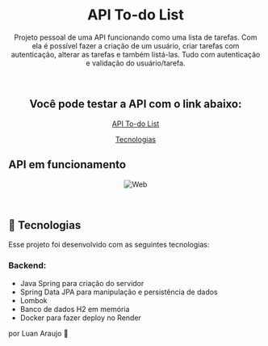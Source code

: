 <h1 align="center"> API To-do List </h1>

<p align="center"> Projeto pessoal de uma API funcionando como uma lista de tarefas. Com ela é possível fazer a criação de um usuário, criar tarefas com autenticação, alterar as tarefas e também listá-las. Tudo com autenticação e validação do usuário/tarefa.</p>
<br/>

<h2 align="center"> Você pode testar a API com o link abaixo: </h2>
<p align="center">
<a href="https://todolist-luan.onrender.com">API To-do List</a>
</p>

<p align="center">
  <a href="#-tecnologias">Tecnologias</a>
</p>

## API em funcionamento

<p align="center">
  <img alt="Web" src="assets/API.gif">
</p>

<br>

## 🚀 Tecnologias

Esse projeto foi desenvolvido com as seguintes tecnologias:

### Backend:

- Java Spring para criação do servidor
- Spring Data JPA para manipulação e persistência de dados
- Lombok
- Banco de dados H2 em memória
- Docker para fazer deploy no Render

por Luan Araujo :wave:
